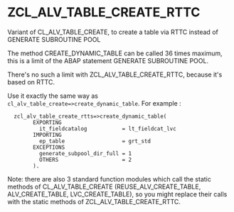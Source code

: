 # ZCL_ALV_TABLE_CREATE_RTTC
Variant of CL_ALV_TABLE_CREATE, to create a table via RTTC instead of GENERATE SUBROUTINE POOL

The method CREATE_DYNAMIC_TABLE can be called 36 times maximum, this is a limit of the ABAP statement GENERATE SUBROUTINE POOL.

There's no such a limit with ZCL_ALV_TABLE_CREATE_RTTC, because it's based on RTTC.

Use it exactly the same way as `cl_alv_table_create=>create_dynamic_table`. For example :

      zcl_alv_table_create_rtts=>create_dynamic_table(
            EXPORTING
              it_fieldcatalog           = lt_fieldcat_lvc
            IMPORTING
              ep_table                  = grt_std
            EXCEPTIONS
              generate_subpool_dir_full = 1
              OTHERS                    = 2
            ).
            
Note: there are also 3 standard function modules which call the static methods of CL_ALV_TABLE_CREATE (REUSE_ALV_CREATE_TABLE, ALV_CREATE_TABLE, LVC_CREATE_TABLE), so you might replace their calls with the static methods of ZCL_ALV_TABLE_CREATE_RTTC.
